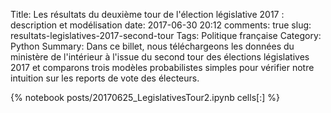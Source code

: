 ﻿Title: Les résultats du deuxième tour de l'élection législative 2017 : description et modélisation
date: 2017-06-30 20:12
comments: true
slug: resultats-legislatives-2017-second-tour
Tags: Politique française
Category: Python
Summary: Dans ce billet, nous téléchargeons les données du ministère de l'intérieur à l'issue du second tour des élections législatives 2017 et comparons trois modèles probabilistes simples pour vérifier notre intuition sur les reports de vote des électeurs.

{% notebook posts/20170625_LegislativesTour2.ipynb cells[:] %}
